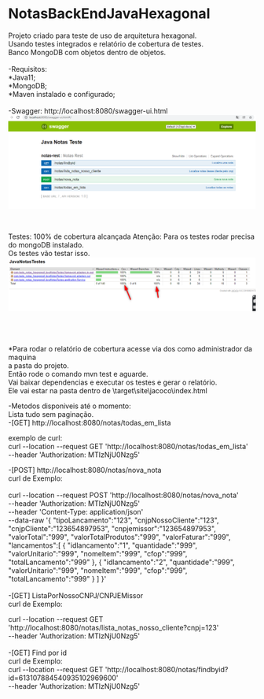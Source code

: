 # NotasBackEndJavaHexagonal
Projeto criado para teste de uso de arquitetura hexagonal.</br>
Usando testes integrados e relatório de cobertura de testes.</br> 
Banco MongoDB com objetos dentro de objetos.
</br></br>
-Requisitos:</br>
*Java11;</br>
*MongoDB;</br>
*Maven instalado e configurado;
</br></br>
-Swagger: http://localhost:8080/swagger-ui.html
</br>
<img src="swagger_img.png"> </br>

</br>

Testes: 100% de cobertura alcançada
Atenção: Para os testes rodar precisa do mongoDB instalado.</br>
Os testes vão testar isso.
<img src="cobertura.png"> </br>


</br></br>
</br>
*Para rodar o relatório de cobertura acesse via dos como administrador da maquina </br>
a pasta do projeto. </br>
Então rode o comando mvn test e aguarde. </br>
Vai baixar dependencias e executar os testes e gerar o relatório.
</br>
Ele vai estar na pasta dentro de \target\site\jacoco\index.html

-Metodos disponiveis até o momento: </br>
 Lista tudo sem paginação. </br>
-[GET] http://localhost:8080/notas/todas_em_lista 
 
exemplo de curl: </br>
curl --location --request GET 'http://localhost:8080/notas/todas_em_lista' \
--header 'Authorization: MTIzNjU0Nzg5'
</br>

-[POST] http://localhost:8080/notas/nova_nota </br>
curl de Exemplo: </br> </br>
curl --location --request POST 'http://localhost:8080/notas/nova_nota' \
--header 'Authorization: MTIzNjU0Nzg5' \
--header 'Content-Type: application/json' \
--data-raw '{
"tipoLancamento":"123",
"cnjpNossoCliente":"123",
"cnjpCliente":"123654897953",
"cnpjemissor":"123654897953",
"valorTotal":"999",
"valorTotalProdutos":"999",
"valorFaturar":"999",
"lancamentos":[
{
"idlancamento":"1",
"quantidade":"999",
"valorUnitario":"999",
"nomeItem":"999",
"cfop":"999",
"totalLancamento":"999"
},
{
"idlancamento":"2",
"quantidade":"999",
"valorUnitario":"999",
"nomeItem":"999",
"cfop":"999",
"totalLancamento":"999"
}
]
}'
</br></br>
-[GET] ListaPorNossoCNPJ/CNPJEMissor </br>
curl de Exemplo:  

curl --location --request GET 'http://localhost:8080/notas/lista_notas_nosso_cliente?cnpj=123' \
--header 'Authorization: MTIzNjU0Nzg5'
</br></br>
-[GET] Find por id </br>
curl de Exemplo:   </br>
curl --location --request GET 'http://localhost:8080/notas/findbyid?id=613107884540935102969600' \
--header 'Authorization: MTIzNjU0Nzg5'